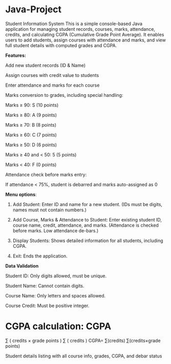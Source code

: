 # Java-Project
Student Information System
This is a simple console-based Java application for managing student records, courses, marks, attendance, credits, and calculating CGPA (Cumulative Grade Point Average). It enables users to add students, assign courses with attendance and marks, and view full student details with computed grades and CGPA.

**Features:**

Add new student records (ID & Name)

Assign courses with credit value to students

Enter attendance and marks for each course

Marks conversion to grades, including special handling:

Marks ≥ 90: S (10 points)

Marks ≥ 80: A (9 points)

Marks ≥ 70: B (8 points)

Marks ≥ 60: C (7 points)

Marks ≥ 50: D (6 points)

Marks ≥ 40 and < 50: 5 (5 points)

Marks < 40: F (0 points)

Attendance check before marks entry:

If attendance < 75%, student is debarred and marks auto-assigned as 0


**Menu options**:

1. Add Student:
Enter ID and name for a new student.
(IDs must be digits, names must not contain numbers.)

2. Add Course, Marks & Attendance to Student:
Enter existing student ID, course name, credit, attendance, and marks.
(Attendance is checked before marks. Low attendance de-bars.)

3. Display Students:
Shows detailed information for all students, including CGPA.

4. Exit:
Ends the application.

**Data Validation**

Student ID: Only digits allowed, must be unique.

Student Name: Cannot contain digits.

Course Name: Only letters and spaces allowed.

Course Credit: Must be positive integer.

CGPA calculation:
CGPA
=
∑
(
credits
×
grade points
)
∑
(
credits
)
CGPA= 
∑(credits)
∑(credits×grade points)
 

Student details listing with all course info, grades, CGPA, and debar status


